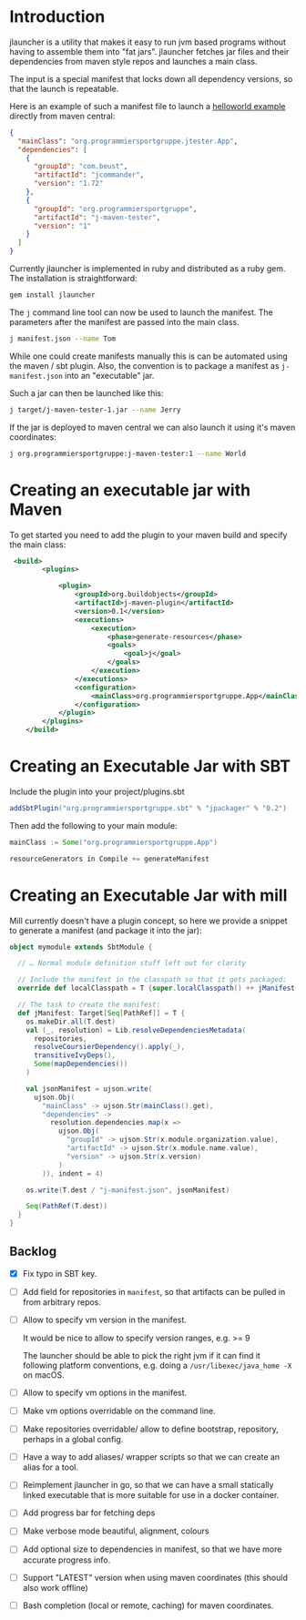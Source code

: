 # Introduction

jlauncher is a utility that makes it easy to run jvm based programs without having to assemble them
into "fat jars". jlauncher fetches jar files and their dependencies from maven style repos and launches a main class.

The input is a special manifest that locks down all dependency versions, so that the launch is repeatable.

Here is an example of such a manifest file to launch a [helloworld example](maven-example/src/main/java/org/programmiersportgruppe/jtester/App.java)
directly from maven central:

```json
{
  "mainClass": "org.programmiersportgruppe.jtester.App",
  "dependencies": [
    {
      "groupId": "com.beust",
      "artifactId": "jcommander",
      "version": "1.72"
    },
    {
      "groupId": "org.programmiersportgruppe",
      "artifactId": "j-maven-tester",
      "version": "1"
    }
  ]
}
```

Currently jlauncher is implemented in ruby and distributed as a ruby gem. The installation is straightforward:

```bash
gem install jlauncher
```

The `j` command line tool can now be used to launch the manifest. The parameters after the manifest are
passed into the main class.

```bash
j manifest.json --name Tom
```

While one could create manifests manually this is can be automated using the maven / sbt plugin. Also,
the convention is to package a manifest as `j-manifest.json` into an "executable" jar.

Such a jar can then be launched like this:

```bash
j target/j-maven-tester-1.jar --name Jerry
```

If the jar is deployed to maven central we can also launch it using it's maven coordinates:

```bash
j org.programmiersportgruppe:j-maven-tester:1 --name World
```

# Creating an executable jar with Maven

To get started you need to add the plugin to your maven build and specify the main class:

```xml
 <build>
        <plugins>

            <plugin>
                <groupId>org.buildobjects</groupId>
                <artifactId>j-maven-plugin</artifactId>
                <version>0.1</version>
                <executions>
                    <execution>
                        <phase>generate-resources</phase>
                        <goals>
                            <goal>j</goal>
                        </goals>
                    </execution>
                </executions>
                <configuration>
                    <mainClass>org.programmiersportgruppe.App</mainClass>
                </configuration>
            </plugin>
        </plugins>
    </build>
```

# Creating an Executable Jar with SBT

Include the plugin into your project/plugins.sbt

```scala
addSbtPlugin("org.programmiersportgruppe.sbt" % "jpackager" % "0.2")
```

Then add the following to your main module:

```scala
mainClass := Some("org.programmiersportgruppe.App")

resourceGenerators in Compile += generateManifest
```

# Creating an Executable Jar with mill

Mill currently doesn't have a plugin concept, so here we provide a snippet to generate a manifest (and package it
into the jar):

```scala
object mymodule extends SbtModule {

  // … Normal module definition stuff left out for clarity

  // Include the manifest in the classpath so that it gets packaged:
  override def localClasspath = T {super.localClasspath() ++ jManifest()}

  // The task to create the manifest:
  def jManifest: Target[Seq[PathRef]] = T {
    os.makeDir.all(T.dest)
    val (_, resolution) = Lib.resolveDependenciesMetadata(
      repositories,
      resolveCoursierDependency().apply(_),
      transitiveIvyDeps(),
      Some(mapDependencies())
    )

    val jsonManifest = ujson.write(
      ujson.Obj(
        "mainClass" -> ujson.Str(mainClass().get),
        "dependencies" ->
          resolution.dependencies.map(x =>
            ujson.Obj(
              "groupId" -> ujson.Str(x.module.organization.value),
              "artifactId" -> ujson.Str(x.module.name.value),
              "version" -> ujson.Str(x.version)
            )
        )), indent = 4)

    os.write(T.dest / "j-manifest.json", jsonManifest)

    Seq(PathRef(T.dest))
  }
}
```

## Backlog

- [x] Fix typo in SBT key.
- [ ] Add field for repositories in `manifest`, so that
      artifacts can be pulled in from arbitrary repos.
- [ ] Allow to specify vm version in the manifest.

  It would be nice to allow to specify version ranges, e.g. >= 9

  The launcher should be able to pick the right jvm if it can find
  it following platform conventions, e.g. doing a `/usr/libexec/java_home -X` on macOS.

- [ ] Allow to specify vm options in the manifest.
- [ ] Make vm options overridable on the command line.
- [ ] Make repositories overridable/ allow to define bootstrap,
      repository, perhaps in a global config.
- [ ] Have a way to add aliases/ wrapper scripts so that we can create an alias for a tool.
- [ ] Reimplement jlauncher in go, so that we can have a small statically linked executable that is
      more suitable for use in a docker container.
- [ ] Add progress bar for fetching deps
- [ ] Make verbose mode beautiful, alignment, colours
- [ ] Add optional size to dependencies in manifest, so that we have more accurate progress info.
- [ ] Support "LATEST" version when using maven coordinates (this should also work offline)
- [ ] Bash completion (local or remote, caching) for maven coordinates.
